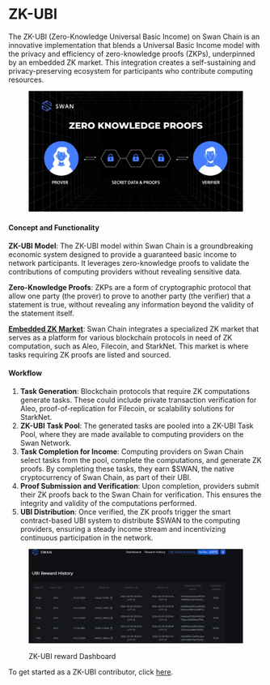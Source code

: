 # ZK-UBI

The ZK-UBI (Zero-Knowledge Universal Basic Income) on Swan Chain is an innovative implementation that blends a Universal Basic Income model with the privacy and efficiency of zero-knowledge proofs (ZKPs), underpinned by an embedded ZK market. This integration creates a self-sustaining and privacy-preserving ecosystem for participants who contribute computing resources.

<figure><img src="../../../../.gitbook/assets/image (1) (1) (1) (1) (2) (1).png" alt=""><figcaption></figcaption></figure>

#### Concept and Functionality

**ZK-UBI Model**: The ZK-UBI model within Swan Chain is a groundbreaking economic system designed to provide a guaranteed basic income to network participants. It leverages zero-knowledge proofs to validate the contributions of computing providers without revealing sensitive data.

**Zero-Knowledge Proofs**: ZKPs are a form of cryptographic protocol that allow one party (the prover) to prove to another party (the verifier) that a statement is true, without revealing any information beyond the validity of the statement itself.

[**Embedded ZK Market**](../../indexing-and-caching-marketplace.md): Swan Chain integrates a specialized ZK market that serves as a platform for various blockchain protocols in need of ZK computation, such as Aleo, Filecoin, and StarkNet. This market is where tasks requiring ZK proofs are listed and sourced.

#### Workflow

1. **Task Generation**: Blockchain protocols that require ZK computations generate tasks. These could include private transaction verification for Aleo, proof-of-replication for Filecoin, or scalability solutions for StarkNet.
2. **ZK-UBI Task Pool**: The generated tasks are pooled into a ZK-UBI Task Pool, where they are made available to computing providers on the Swan Network.
3. **Task Completion for Income**: Computing providers on Swan Chain select tasks from the pool, complete the computations, and generate ZK proofs. By completing these tasks, they earn $SWAN, the native cryptocurrency of Swan Chain, as part of their UBI.
4. **Proof Submission and Verification**: Upon completion, providers submit their ZK proofs back to the Swan Chain for verification. This ensures the integrity and validity of the computations performed.
5. **UBI Distribution**: Once verified, the ZK proofs trigger the smart contract-based UBI system to distribute $SWAN to the computing providers, ensuring a steady income stream and incentivizing continuous participation in the network.

<figure><img src="../../../../.gitbook/assets/image (158) (1).png" alt=""><figcaption><p> ZK-UBI reward Dashboard</p></figcaption></figure>

To get started as a ZK-UBI contributor, click [here](../../../../development-resource/contribute-zk-ubi-task/).&#x20;
